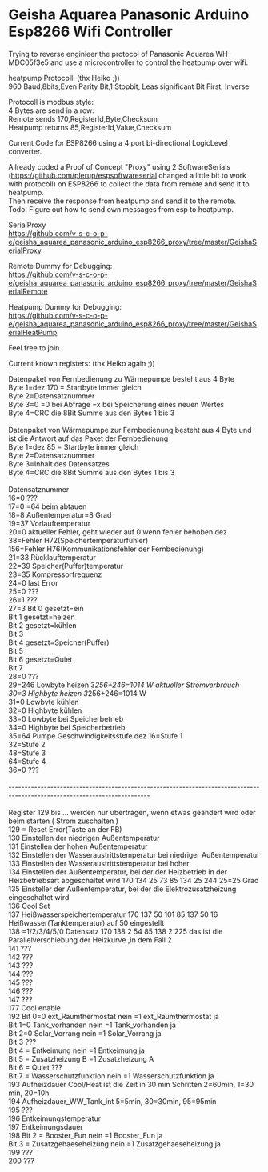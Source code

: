 # Geisha Aquarea Panasonic Arduino Esp8266 Wifi Controller

Trying to reverse enginieer the protocol of Panasonic Aquarea WH-MDC05f3e5 and use a microcontroller to control the heatpump over wifi.

heatpump Protocoll: (thx Heiko ;))<br>
960 Baud,8bits,Even Parity Bit,1 Stopbit, Leas significant Bit First, Inverse

Protocoll is modbus style: <br>
4 Bytes are send in a row: <br>
Remote sends 170,RegisterId,Byte,Checksum <br>
Heatpump returns 85,RegisterId,Value,Checksum

Current Code for ESP8266 using a 4 port bi-directional LogicLevel converter.

Allready coded a Proof of Concept "Proxy" using 2 SoftwareSerials (https://github.com/plerup/espsoftwareserial changed a little bit to work with protocoll) on ESP8266 to collect the data from remote and send it to heatpump.<br>
Then receive the response from heatpump and send it to the remote.<br>
Todo: Figure out how to send own messages from esp to heatpump.<br>

SerialProxy<br>
https://github.com/v-s-c-o-p-e/geisha_aquarea_panasonic_arduino_esp8266_proxy/tree/master/GeishaSerialProxy

Remote Dummy for Debugging:<br>
https://github.com/v-s-c-o-p-e/geisha_aquarea_panasonic_arduino_esp8266_proxy/tree/master/GeishaSerialRemote

Heatpump Dummy for Debugging:<br>
https://github.com/v-s-c-o-p-e/geisha_aquarea_panasonic_arduino_esp8266_proxy/tree/master/GeishaSerialHeatPump

Feel free to join.

Current known registers: (thx Heiko again ;))

Datenpaket von Fernbedienung zu Wärmepumpe besteht aus 4 Byte<br>
Byte 1=dez 170  = Startbyte immer gleich<br>
Byte 2=Datensatznummer<br>
Byte 3=0  =0 bei Abfrage   =x bei Speicherung eines neuen Wertes<br>
Byte 4=CRC  die 8Bit Summe aus den Bytes 1 bis 3<br>
<br>
Datenpaket von Wärmepumpe zur Fernbedienung besteht aus 4 Byte und ist die Antwort auf das Paket der Fernbedienung<br>
Byte 1=dez 85  = Startbyte immer gleich<br>
Byte 2=Datensatznummer<br>
Byte 3=Inhalt des Datensatzes<br>
Byte 4=CRC  die 8Bit Summe aus den Bytes 1 bis 3<br>
<br>
Datensatznummer<br>
16=0         ???<br>
17=0         =64 beim abtauen<br>
18=8         Außentemperatur=8 Grad<br>
19=37         Vorlauftemperatur<br>
20=0         aktueller Fehler, geht wieder auf 0 wenn fehler behoben dez 38=Fehler H72(Speichertemperaturfühler)<br>
                                156=Fehler H76(Kommunikationsfehler der Fernbedienung)<br>
21=33         Rücklauftemperatur<br>
22=39         Speicher(Puffer)temperatur<br>
23=35                 Kompressorfrequenz<br>
24=0         last Error<br>
25=0         ???<br>
26=1         ???<br>
27=3         Bit 0     gesetzt=ein<br>
         Bit 1   gesetzt=heizen<br>
         Bit 2     gesetzt=kühlen<br>
         Bit 3     <br>
         Bit 4   gesetzt=Speicher(Puffer)<br>
         Bit 5<br>
         Bit 6   gesetzt=Quiet<br>
         Bit 7<br>
28=0         ???<br>
29=246         Lowbyte heizen 3*256+246=1014 W aktueller Stromverbrauch<br>
30=3           Highbyte heizen 3*256+246=1014 W<br>
31=0         Lowbyte kühlen<br>
32=0         Highbyte kühlen<br>
33=0         Lowbyte bei Speicherbetrieb<br>
34=0         Highbyte bei Speicherbetrieb<br>
35=64         Pumpe Geschwindigkeitsstufe dez 16=Stufe 1<br>
         32=Stufe 2<br>
         48=Stufe 3<br>
         64=Stufe 4<br>
36=0         ???<br>
<br>
--------------------------------------------------------------------------------------------------------------------------<br>
<br>
Register 129 bis ... werden nur übertragen, wenn etwas geändert wird oder beim starten ( Strom zuschalten )<br>
129 = Reset Error(Taste an der FB)<br>
130      Einstellen der niedrigen Außentemperatur <br>
131      Einstellen der hohen Außentemperatur <br>
132      Einstellen der Wasseraustrittstemperatur bei niedriger Außentemperatur  <br> 
133      Einstellen der Wasseraustrittstemperatur bei hoher   <br>
134      Einstellen der Außentemperatur, bei der der Heizbetrieb in der Heizbetriebsart    abgeschaltet wird  170 134 25 73   85 134 25 244   25=25 Grad<br>
135      Einsteller der Außentemperatur, bei der die Elektrozusatzheizung eingeschaltet wird<br>
136   Cool Set<br>
137      Heißwasserspeichertemperatur  170 137 50 101   85 137 50 16 <br>
   Heißwasser(Tanktemperatur) auf 50 eingestellt<br>
138   =1/2/3/4/5/0  Datensatz 170 138 2 54   85 138 2 225    das ist die    Parallelverschiebung der Heizkurve ,in dem Fall 2<br>
141   ???<br>
142   ???<br>
143   ???<br>
144   ???<br>
145   ???<br>
146   ???<br>
147   ???<br>
177   Cool enable<br>
192   Bit 0=0 ext_Raumthermostat nein    =1 ext_Raumthermostat ja<br>
   Bit 1=0 Tank_vorhanden nein      =1 Tank_vorhanden ja<br>
   Bit 2=0 Solar_Vorrang nein      =1 Solar_Vorrang ja<br>
   Bit 3 ???<br>
   Bit 4 = Entkeimung nein         =1 Entkeimung ja<br>
   Bit 5 = Zusatzheizung B         =1 Zusatzheizung A<br>
   Bit 6 = Quiet ???<br>
   Bit 7 = Wasserschutzfunktion nein   =1 Wasserschutzfunktion ja<br>
193   Aufheizdauer Cool/Heat ist die Zeit in 30 min Schritten  2=60min, 1=30 min, 20=10h<br>
194   Aufheizdauer_WW_Tank_int 5=5min, 30=30min, 95=95min<br>
195   ???<br>
196   Entkeimungstemperatur<br>
197   Entkeimungsdauer<br>
198   Bit 2 = Booster_Fun  nein      =1 Booster_Fun ja<br>
   Bit 3 = Zusatzgehaeseheizung nein   =1 Zusatzgehaeseheizung ja<br>
199   ???<br>
200   ???<br>
